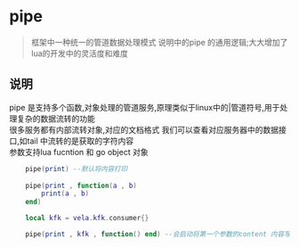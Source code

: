 # pipe
> 框架中一种统一的管道数据处理模式 说明中的pipe 的通用逻辑;大大增加了lua的开发中的灵活度和难度

## 说明
pipe 是支持多个函数,对象处理的管道服务,原理类似于linux中的|管道符号,用于处理复杂的数据流转的功能 <br />
很多服务都有内部流转对象,对应的文档格式 我们可以查看对应服务器中的数据接口,如tail 中流转的是获取的字符内容<br />
参数支持lua fucntion 和 go object 对象
```lua
    pipe(print) --默认将内容打印
    
    pipe(print , function(a , b)
        print(a , b)
    end)

    local kfk = vela.kfk.consumer{}

    pipe(print , kfk , function() end) --会启动将第一个参数的content 内容写入 kfk中
```